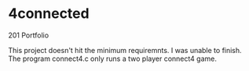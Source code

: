 # 4connected
201 Portfolio

This project doesn't hit the minimum requiremnts. I was unable to finish.
The program connect4.c only runs a two player connect4 game.

